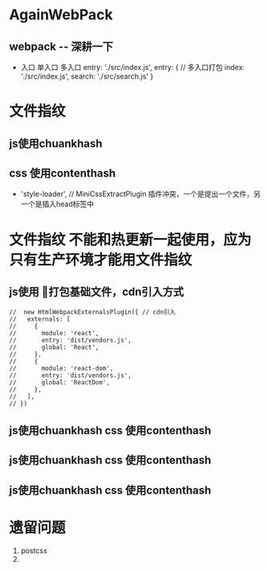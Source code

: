 # AgainWebPack
## webpack -- 深耕一下
* 入口 单入口 多入口
 entry: './src/index.js',
  entry: {  // 多入口打包
    index: './src/index.js',
    search: './src/search.js'
  }
# 文件指纹
## js使用chuankhash  
## css 使用contenthash
*  'style-loader', // MiniCssExtractPlugin 插件冲突，一个是提出一个文件，另一个是插入head标签中


# 文件指纹 不能和热更新一起使用，应为只有生产环境才能用文件指纹

## js使用 打包基础文件，cdn引入方式
    //  new HtmlWebpackExternalsPlugin({ // cdn引入
    //   externals: [
    //     {
    //       module: 'react',
    //       entry: 'dist/vendors.js',
    //       global: 'React',
    //     },
    //     {
    //       module: 'react-dom',
    //       entry: 'dist/vendors.js',
    //       global: 'ReactDom',
    //     },
    //   ],
    // })

## js使用chuankhash  css 使用contenthash
## js使用chuankhash  css 使用contenthash
## js使用chuankhash  css 使用contenthash
# 遗留问题
 1. postcss
 2. 